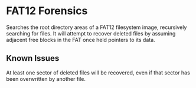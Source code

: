 # FAT12 Forensics

Searches the root directory areas of a FAT12 filesystem image, recursively searching for files. It will attempt to recover deleted files by assuming adjacent free blocks in the FAT once held pointers to its data.

## Known Issues

At least one sector of deleted files will be recovered, even if that sector has
been overwritten by another file.
